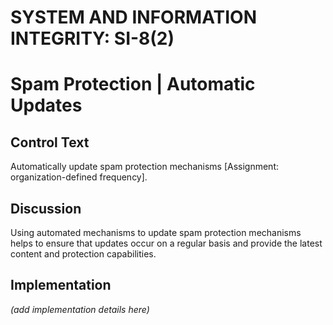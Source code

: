 # SYSTEM AND INFORMATION INTEGRITY: SI-8(2)
# Spam Protection | Automatic Updates

## Control Text

Automatically update spam protection mechanisms [Assignment: organization-defined frequency].

## Discussion

Using automated mechanisms to update spam protection mechanisms helps to ensure that updates occur on a regular basis and provide the latest content and protection capabilities.

## Implementation

_(add implementation details here)_